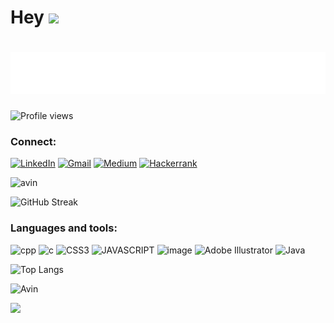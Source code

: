 # Hey <img src="https://media.giphy.com/media/hvRJCLFzcasrR4ia7z/giphy.gif" width="28">

# ![Hey](svgImg.svg) 
![Profile views](https://gpvc.arturio.dev/avin-madhu)
### Connect: 
[![LinkedIn](https://img.shields.io/badge/linkedin-00599C?style=for-the-badge&logo=linkedin&logoColor=white)](https://www.linkedin.com/in/avin-madhu-840b82206)
[![Gmail](https://img.shields.io/badge/Gmail-1a75ff?style=for-the-badge&logo=gmail&logoColor=white)](mailto:avinmadhu@gmail.com)
[![Medium](https://img.shields.io/badge/Medium-00599C?style=for-the-badge&logo=medium&logoColor=white)](https://medium.com/@funfauna14)
[![Hackerrank](https://img.shields.io/badge/-Hackerrank-00599C?style=for-the-badge&logo=HackerRank&logoColor=white)](https://www.hackerrank.com/avinmadhu)

![avin](https://github-readme-stats.vercel.app/api?username=avin-madhu&show_icons=true&theme=github_dark)

![GitHub Streak](https://streak-stats.demolab.com/?user=avin-madhu&theme=holi-theme)

### Languages and tools: 
![cpp](https://img.shields.io/badge/C%2B%2B-00599C?style=for-the-badge&logo=c%2B%2B&logoColor=white)
![c](https://img.shields.io/badge/C-00599C?style=for-the-badge&logo=c&logoColor=white)
![CSS3](https://img.shields.io/badge/CSS3-1572B6?style=for-the-badge&logo=css3&logoColor=white)
![JAVASCRIPT](https://img.shields.io/badge/JavaScript-00599C?style=for-the-badge&logo=javascript&logoColor=F7DF1E)
![image](https://img.shields.io/badge/HTML5-00599C?style=for-the-badge&logo=html5&logoColor=white)
![Adobe Illustrator](https://img.shields.io/badge/adobe%20illustrator-00599C?style=for-the-badge&logo=adobe%20illustrator&logoColor=white)
![Java](https://img.shields.io/badge/java-00599C?style=for-the-badge&logo=java&logoColor=white)

 
![Top Langs](https://github-readme-stats.vercel.app/api/top-langs/?username=avin-madhu&layout=compact&theme=github_dark)


![Avin](https://github-readme-activity-graph.cyclic.app/graph?username=avin-madhu&custom_title=Avin%20Madhu's%20Activity%20Graph&hide_border=true&theme=react-dark)

<img  src="https://github-profile-trophy.vercel.app/?username=avin-madhu&theme=algolia">
<div align=center> 
     <img src="https://github-profile-trophy.vercel.app/?username=avin-madhu&theme=algolia&column=3&margin-w=15&margin-h=15&no-bg=true&title=Stars,Followers,PR,Commits,Repo,Issue,"> 
 </div>

